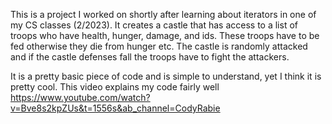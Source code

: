 This is a project I worked on shortly after learning about iterators in one of my CS classes (2/2023). It creates a castle that has access to a list of troops
who have health, hunger, damage, and ids. These troops have to be fed otherwise they die from hunger etc. The castle is randomly attacked and if the castle
defenses fall the troops have to fight the attackers. 

It is a pretty basic piece of code and is simple to understand, yet I think it is pretty cool. 
This video explains my code fairly well <https://www.youtube.com/watch?v=Bve8s2kpZUs&t=1556s&ab_channel=CodyRabie>
